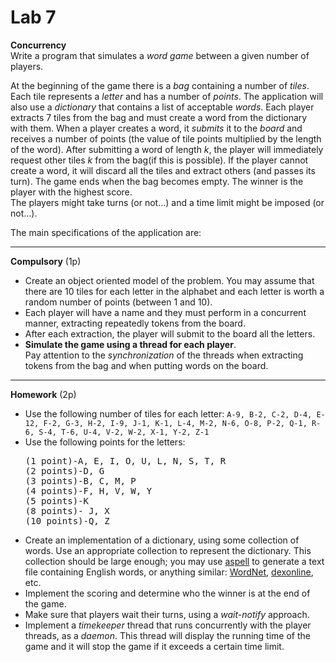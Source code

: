 <html>
<head> <title> Lab 7</title> </head>
<body>

<a name="lab7"></a>

<h1> Lab 7</h1>

<p>
<b>Concurrency</b> <br>
Write a program that simulates a <i>word game</i> between a given number of players.
<p>
At the beginning of the game there is a <i>bag</i> containing a number of <i>tiles</i>. Each tile represents a <i>letter</i> and has a number of <i>points</i>.
The application will also use a <i>dictionary</i> that contains a list of acceptable <i>words</i>.
Each player extracts 7 tiles from the bag and must create a word from the dictionary with them.
When a player creates a word, it <i>submits</i> it to the <i>board</i> and receives a number of points (the value of tile points multiplied by the length of the word).
<!-- A special bonus of 50 points is awarded if the player can use all the 7 tiles. -->
After submitting a word of length <i>k</i>, the player will immediately request other tiles <i>k</i> from the bag(if this is possible). 
If the player cannot create a word, it will discard all the tiles and extract others (and passes its turn).
The game ends when the bag becomes empty. The winner is the player with the highest score.<br/>
The players might take turns (or not...) and a time limit might be imposed (or not...).
<br/>

<p>
The main specifications of the application are:
<hr>
<p><b>Compulsory</b> (1p)

<ul>
<li> Create an object oriented model of the problem. You may assume that there are 10 tiles for each letter in the alphabet and each letter is worth a random number of points (between 1 and 10). 
<li> Each player will have a name and they must perform in a concurrent manner, extracting repeatedly tokens from the board. 
<li> After each extraction, the player will submit to the board all the letters.
<li> <b>Simulate the game using a thread for each player</b>. <br/>
Pay attention to the <i>synchronization</i> of the threads when extracting tokens from the bag and when putting words on the board.
</ul>

<hr>
<p><b>Homework</b> (2p)
<br/>
<ul>
<li> Use the following number of tiles for each letter: <code>A-9, B-2, C-2, D-4, E-12, F-2, G-3, H-2, I-9, J-1, K-1, L-4, M-2, N-6, O-8, P-2, Q-1, R-6, S-4, T-6, U-4, V-2, W-2, X-1, Y-2, Z-1</code>
<li> Use the following points for the letters:
<pre>
(1 point)-A, E, I, O, U, L, N, S, T, R
(2 points)-D, G
(3 points)-B, C, M, P
(4 points)-F, H, V, W, Y
(5 points)-K
(8 points)- J, X
(10 points)-Q, Z
</pre>
<li> Create an implementation of a dictionary, using some collection of words. Use an appropriate collection to represent the dictionary.
This collection should be large enough; you may use <a href="http://app.aspell.net/create">aspell</a> to generate a text file containing English words, or anything similar:
<a href="https://wordnet.princeton.edu/">WordNet</a>, <a href="https://dexonline.ro/unelte">dexonline</a>, etc.
<li> Implement the scoring and determine who the winner is at the end of the game.
<li> Make sure that players wait their turns, using a <i>wait-notify</i> approach.
<li> Implement a <i>timekeeper</i> thread that runs concurrently with the player threads, as a <i>daemon</i>.
This thread will display the running time of the game and it will stop the game if it exceeds a certain time limit.
</ul>

</body>
</html>
